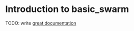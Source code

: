 # Introduction to basic_swarm

TODO: write [great documentation](http://jacobian.org/writing/what-to-write/)
